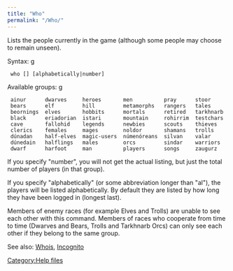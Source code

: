 ```yaml
---
title: "Who"
permalink: "/Who/"
---
```


Lists the people currently in the game (although some people may choose
to remain unseen).

Syntax: <nowiki>g

` who [`<group>`] [alphabetically|number]`

</pre>

Available groups: <nowiki>g

` ainur      dwarves     heroes       men          pray      stoor`
` bears      elf         hill         metamorphs   rangers   tales`
` beornings  elves       hobbits      mortals      retired   tarkhnarb`
` black      eriadorian  istari       mountain     rohirrim  testchars`
` cave       fallohid    legends      newbies      scouts    thieves`
` clerics    females     mages        noldor       shamans   trolls`
` dúnadan    half-elves  magic-users  númenóreans  silvan    valar`
` dúnedain   halflings   males        orcs         sindar    warriors`
` dwarf      harfoot     man          players      songs     zaugurz`

</pre>

If you specify "number", you will not get the actual listing, but just
the total number of players (in that group).

If you specify "alphabetically" (or some abbreviation longer than "al"),
the players will be listed alphabetically. By default they are listed by
how long they have been logged in (longest last).

Members of enemy races (for example Elves and Trolls) are unable to see
each other with this command. Members of races who cooperate from time
to time (Dwarves and Bears, Trolls and Tarkhnarb Orcs) can only see each
other if they belong to the same group.

See also: [Whois](Whois "wikilink"), [Incognito](Incognito "wikilink")

[Category:Help files](Category:Help_files "wikilink")
